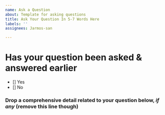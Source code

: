 ```yaml
---
name: Ask a Question
about: Template for asking questions
title: Ask Your Question In 5-7 Words Here
labels: ''
assignees: Jarmos-san

---
```


# Has your question been asked & answered earlier

- [] Yes
- [] No

### Drop a comprehensive detail related to your question below, *if any* (**remove this line though**)

